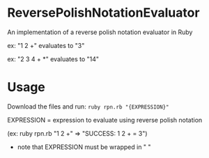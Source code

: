 ReversePolishNotationEvaluator
==============================

An implementation of a reverse polish notation evaluator in Ruby

ex: "1 2 +" evaluates to "3"

ex: "2 3 4 + *" evaluates to "14"

Usage
=====

Download the files and run:
```ruby rpn.rb "{EXPRESSION}"```

EXPRESSION = expression to evaluate using reverse polish notation 

(ex: ruby rpn.rb "1 2 +" => "SUCCESS: 1 2 + = 3")

* note that EXPRESSION must be wrapped in " "
